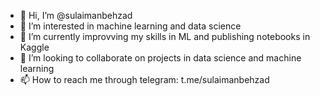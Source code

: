 - 👋 Hi, I’m @sulaimanbehzad
- 👀 I’m interested in machine learning and data science
- 🌱 I’m currently improvving my skills in ML and publishing notebooks in Kaggle
- 💞️ I’m looking to collaborate on projects in data science and machine learning
- 📫 How to reach me through telegram: t.me/sulaimanbehzad 

<!---
sulaimanbehzad/sulaimanbehzad is a ✨ special ✨ repository because its `README.md` (this file) appears on your GitHub profile.
You can click the Preview link to take a look at your changes.
--->
